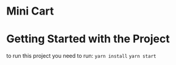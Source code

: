 # Mini Cart
# Getting Started with the Project
to run this project you need to run:
`yarn install`
`yarn start`

